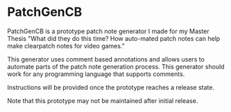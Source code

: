 # PatchGenCB
PatchGenCB is a prototype patch note generator I made for my Master Thesis 
"What did they do this time? How auto-mated patch notes can help make clearpatch notes for video games."

This generator uses comment based annotations and allows users to automate parts of the patch note generation process.
This generator should work for any programming language that supports comments.

Instructions will be provided once the prototype reaches a release state.


Note that this prototype may not be maintained after initial release.
